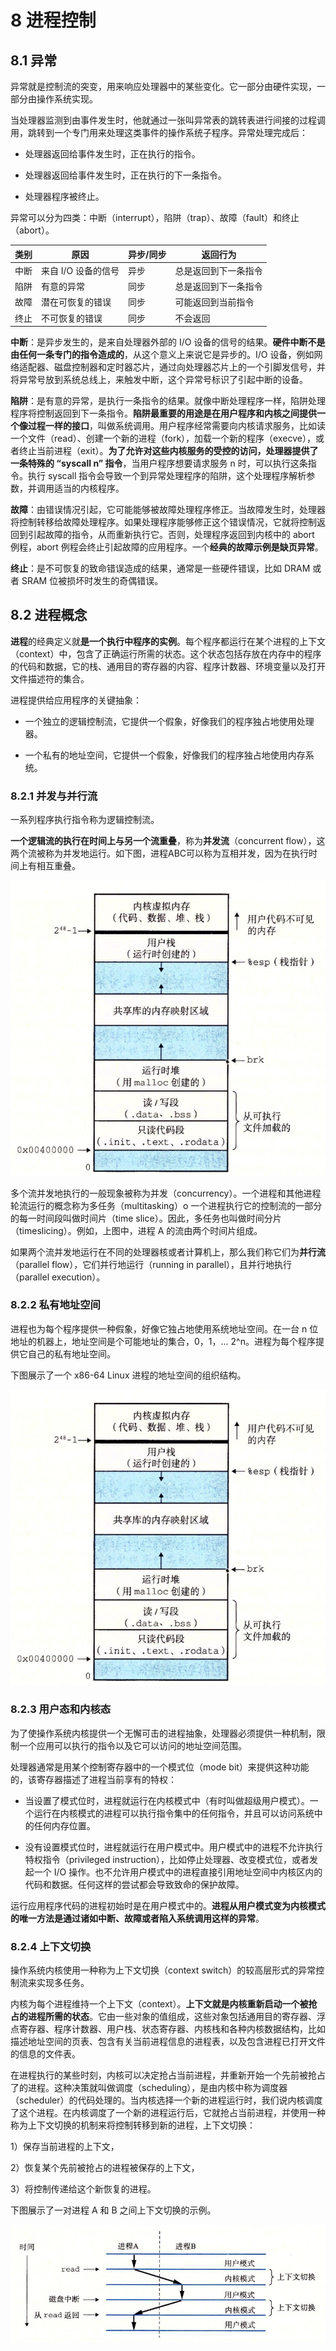 # 8 进程控制

## 8.1 异常

异常就是控制流的突变，用来响应处理器中的某些变化。它一部分由硬件实现，一部分由操作系统实现。

当处理器监测到由事件发生时，他就通过一张叫异常表的跳转表进行间接的过程调用，跳转到一个专门用来处理这类事件的操作系统子程序。异常处理完成后：

- 处理器返回给事件发生时，正在执行的指令。

- 处理器返回给事件发生时，正在执行的下一条指令。

- 处理器程序被终止。

异常可以分为四类：中断（interrupt），陷阱（trap）、故障（fault）和终止（abort）。

| 类别 | 原因                | 异步/同步 | 返回行为             |
| ---- | ------------------- | --------- | -------------------- |
| 中断 | 来自 I/O 设备的信号 | 异步      | 总是返回到下一条指令 |
| 陷阱 | 有意的异常          | 同步      | 总是返回到下一条指令 |
| 故障 | 潜在可恢复的错误    | 同步      | 可能返回到当前指令   |
| 终止 | 不可恢复的错误      | 同步      | 不会返回             |

**中断**：是异步发生的，是来自处理器外部的 I/O 设备的信号的结果。**硬件中断不是由任何一条专门的指令造成的**，从这个意义上来说它是异步的。I/O 设备，例如网络适配器、磁盘控制器和定时器芯片，通过向处理器芯片上的一个引脚发信号，并将异常号放到系统总线上，来触发中断，这个异常号标识了引起中断的设备。

**陷阱**：是有意的异常，是执行一条指令的结果。就像中断处理程序一样，陷阱处理程序将控制返回到下一条指令。**陷阱最重要的用途是在用户程序和内核之间提供一个像过程一样的接口**，叫做系统调用。用户程序经常需要向内核请求服务，比如读一个文件（read）、创建一个新的进程（fork），加载一个新的程序（execve），或者终止当前进程（exit）。**为了允许对这些内核服务的受控的访问，处理器提供了一条特殊的 “syscall n” 指令**，当用户程序想要请求服务 n 时，可以执行这条指令。执行 syscall 指令会导致一个到异常处理程序的陷阱，这个处理程序解析参数，并调用适当的内核程序。

**故障**：由错误情况引起，它可能能够被故障处理程序修正。当故障发生时，处理器将控制转移给故障处理程序。如果处理程序能够修正这个错误情况，它就将控制返回到引起故障的指令，从而重新执行它。否则，处理程序返回到内核中的 abort 例程，abort 例程会终止引起故障的应用程序。一个**经典的故障示例是缺页异常**。

**终止**：是不可恢复的致命错误造成的结果，通常是一些硬件错误，比如 DRAM 或者 SRAM 位被损坏时发生的奇偶错误。

## 8.2 进程概念

**进程**的经典定义就**是一个执行中程序的实例**。每个程序都运行在某个进程的上下文（context）中，包含了正确运行所需的状态。这个状态包括存放在内存中的程序的代码和数据，它的栈、通用目的寄存器的内容、程序计数器、环境变量以及打开文件描述符的集合。

进程提供给应用程序的关键抽象：

- 一个独立的逻辑控制流，它提供一个假象，好像我们的程序独占地使用处理器。

- 一个私有的地址空间，它提供一个假象，好像我们的程序独占地使用内存系统。

### 8.2.1 并发与并行流

一系列程序执行指令称为逻辑控制流。

**一个逻辑流的执行在时间上与另一个流重叠**，称为**并发流**（concurrent flow），这两个流被称为并发地运行。如下图，进程ABC可以称为互相并发，因为在执行时间上有相互重叠。

![img](img/8-2.png)

多个流并发地执行的一般现象被称为并发（concurrency）。一个进程和其他进程轮流运行的概念称为多任务（multitasking）o 一个进程执行它的控制流的一部分的每一时间段叫做时间片（time slice）。因此，多任务也叫做时间分片（timeslicing）。例如，上图中，进程 A 的流由两个时间片组成。

如果两个流并发地运行在不同的处理器核或者计算机上，那么我们称它们为**并行流**（parallel flow），它们并行地运行（running in parallel），且并行地执行（parallel execution）。

### 8.2.2 私有地址空间

进程也为每个程序提供一种假象，好像它独占地使用系统地址空间。在一台 n 位地址的机器上，地址空间是个可能地址的集合，0，1，... 2^n。进程为每个程序提供它自己的私有地址空间。

下图展示了一个 x86-64 Linux 进程的地址空间的组织结构。

![img](img/8-1.png)

### 8.2.3 用户态和内核态

为了使操作系统内核提供一个无懈可击的进程抽象，处理器必须提供一种机制，限制一个应用可以执行的指令以及它可以访问的地址空间范围。

处理器通常是用某个控制寄存器中的一个模式位（mode bit）来提供这种功能的，该寄存器描述了进程当前享有的特权：

- 当设置了模式位时，进程就运行在内核模式中（有时叫做超级用户模式）。一个运行在内核模式的进程可以执行指令集中的任何指令，并且可以访问系统中的任何内存位置。

- 没有设置模式位时，进程就运行在用户模式中。用户模式中的进程不允许执行特权指令（privileged instruction），比如停止处理器、改变模式位，或者发起一个 I/O 操作。也不允许用户模式中的进程直接引用地址空间中内核区内的代码和数据。任何这样的尝试都会导致致命的保护故障。

运行应用程序代码的进程初始时是在用户模式中的。**进程从用户模式变为内核模式的唯一方法是通过诸如中断、故障或者陷入系统调用这样的异常**。

### 8.2.4 上下文切换

操作系统内核使用一种称为上下文切换（context switch）的较高层形式的异常控制流来实现多任务。

内核为每个进程维持一个上下文（context）。**上下文就是内核重新启动一个被抢占的进程所需的状态**。它由一些对象的值组成，这些对象包括通用目的寄存器、浮点寄存器、程序计数器、用户栈、状态寄存器、内核栈和各种内核数据结构，比如描述地址空间的页表、包含有关当前进程信息的进程表，以及包含进程已打开文件的信息的文件表。

在进程执行的某些时刻，内核可以决定抢占当前进程，并重新开始一个先前被抢占了的进程。这种决策就叫做调度（scheduling），是由内核中称为调度器（scheduler）的代码处理的。当内核选择一个新的进程运行时，我们说内核调度了这个进程。在内核调度了一个新的进程运行后，它就抢占当前进程，并使用一种称为上下文切换的机制来将控制转移到新的进程，上下文切换：

1）保存当前进程的上下文，

2）恢复某个先前被抢占的进程被保存的上下文，

3）将控制传递给这个新恢复的进程。

下图展示了一对进程 A 和 B 之间上下文切换的示例。

![img](img/8-3.png)
